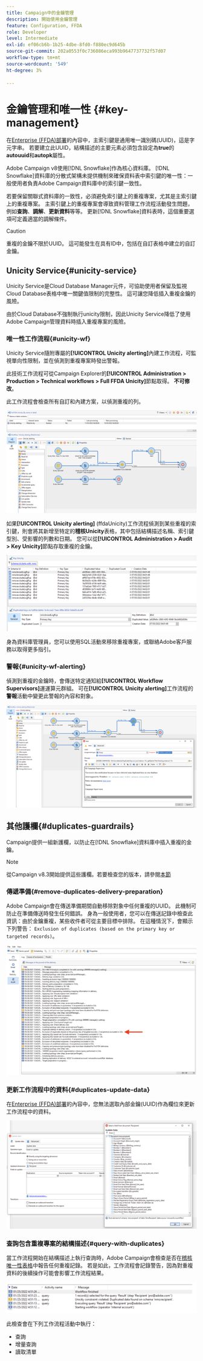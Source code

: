 ```yaml
---
title: Campaign中的金鑰管理
description: 開始使用金鑰管理
feature: Configuration, FFDA
role: Developer
level: Intermediate
exl-id: ef06cb6b-1b25-4dbe-8fd0-f880ec9d645b
source-git-commit: 202a0553f0c736086eca993b9647737732f57d07
workflow-type: tm+mt
source-wordcount: '549'
ht-degree: 3%

---
```


# 金鑰管理和唯一性 {#key-management}

在[Enterprise (FFDA)部署](enterprise-deployment.md)的內容中，主索引鍵是通用唯一識別碼(UUID)，這是字元字串。 若要建立此UUID，結構描述的主要元素必須包含設定為&#x200B;**true**&#x200B;的&#x200B;**autouuid**&#x200B;和&#x200B;**autopk**&#x200B;屬性。

Adobe Campaign v8使用[!DNL Snowflake]作為核心資料庫。 [!DNL Snowflake]資料庫的分散式架構未提供機制來確保資料表中索引鍵的唯一性：一般使用者負責Adobe Campaign資料庫中的索引鍵一致性。

若要保留關聯式資料庫的一致性，必須避免索引鍵上的重複專案，尤其是主索引鍵上的重複專案。 主索引鍵上的重複專案會導致資料管理工作流程活動發生問題，例如&#x200B;**查詢**、**調解**、**更新資料**&#x200B;等等。 更新[!DNL Snowflake]資料表時，這個重要選項可定義適當的調解條件。


>[!CAUTION]
>
>重複的金鑰不限於UUID。 這可能發生在具有ID中，包括在自訂表格中建立的自訂金鑰。


## Unicity Service{#unicity-service}

Unicity Service是Cloud Database Manager元件，可協助使用者保留及監視Cloud Database表格中唯一關鍵值限制的完整性。 這可讓您降低插入重複金鑰的風險。

由於Cloud Database不強制執行unicity限制，因此Unicity Service降低了使用Adobe Campaign管理資料時插入重複專案的風險。

### 唯一性工作流程{#unicity-wf}

Unicity Service隨附專屬的&#x200B;**[!UICONTROL Unicity alerting]**&#x200B;內建工作流程，可監視單向性限制，並在偵測到重複專案時發出警報。

此技術工作流程可從Campaign Explorer的&#x200B;**[!UICONTROL Administration > Production > Technical workflows > Full FFDA Unicity]**&#x200B;節點取得。 **不可修改**。

此工作流程會檢查所有自訂和內建方案，以偵測重複的列。

![](assets/unicity-alerting-wf.png)

如果&#x200B;**[!UICONTROL Unicity alerting]** (ffdaUnicity)工作流程偵測到某些重複的索引鍵，則會將其新增至特定的&#x200B;**稽核Unicity**&#x200B;表格，其中包括結構描述名稱、索引鍵型別、受影響的列數和日期。 您可以從&#x200B;**[!UICONTROL Administration > Audit > Key Unicity]**&#x200B;節點存取重複的金鑰。

![](assets/unicity-table.png)

身為資料庫管理員，您可以使用SQL活動來移除重複專案，或聯絡Adobe客戶服務以取得更多指引。

### 警報{#unicity-wf-alerting}

偵測到重複的金鑰時，會傳送特定通知給&#x200B;**[!UICONTROL Workflow Supervisors]**&#x200B;運運算元群組。 可在&#x200B;**[!UICONTROL Unicity alerting]**&#x200B;工作流程的&#x200B;**警報**&#x200B;活動中變更此警報的內容和對象。

![](assets/wf-alert-activity.png)


## 其他護欄{#duplicates-guardrails}

Campaign提供一組新護欄，以防止在[!DNL Snowflake]資料庫中插入重複的金鑰。

>[!NOTE]
>
>從Campaign v8.3開始提供這些護欄。若要檢查您的版本，請參閱[本節](../start/compatibility-matrix.md#how-to-check-your-campaign-version-and-buildversion)

### 傳遞準備{#remove-duplicates-delivery-preparation}

Adobe Campaign會在傳送準備期間自動移除對象中任何重複的UUID。 此機制可防止在準備傳送時發生任何錯誤。 身為一般使用者，您可以在傳送記錄中檢查此資訊：由於金鑰重複，某些收件者可從主要目標中排除。 在這種情況下，會顯示下列警告： `Exclusion of duplicates (based on the primary key or targeted records)`。

![](assets/exclusion-duplicates-log.png)

### 更新工作流程中的資料{#duplicates-update-data}

在[Enterprise (FFDA)部署](enterprise-deployment.md)的內容中，您無法選取內部金鑰(UUID)作為欄位來更新工作流程中的資料。

![](assets/update-data-no-internal-key.png)

### 查詢包含重複專案的結構描述{#query-with-duplicates}

當工作流程開始在結構描述上執行查詢時，Adobe Campaign會檢查是否在[稽核唯一性表格](#unicity-wf)中報告任何重複記錄。 若是如此，工作流程會記錄警告，因為對重複資料的後續操作可能會影響工作流程結果。

![](assets/query-with-duplicates.png)

此檢查會在下列工作流程活動中執行：

* 查詢
* 增量查詢
* 讀取清單